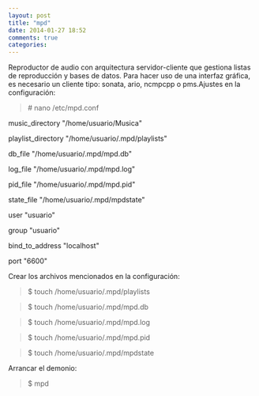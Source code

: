 ```yaml
---
layout: post
title: "mpd"
date: 2014-01-27 18:52
comments: true
categories: 
---
```

Reproductor de audio con arquitectura servidor-cliente que gestiona listas de reproducción y bases de datos. Para hacer uso de una interfaz gráfica, es necesario un cliente tipo: sonata, ario, ncmpcpp o pms.Ajustes en la configuración: 

>\# nano /etc/mpd.conf 

music_directory	"/home/usuario/Musica" 

playlist_directory "/home/usuario/.mpd/playlists" 

db_file	"/home/usuario/.mpd/mpd.db" 

log_file "/home/usuario/.mpd/mpd.log" 

pid_file "/home/usuario/.mpd/mpd.pid" 

state_file "/home/usuario/.mpd/mpdstate" 

user "usuario" 

group "usuario" 

bind_to_address "localhost" 

port "6600" 

Crear los archivos mencionados en la configuración: 

>$ touch /home/usuario/.mpd/playlists 

>$ touch /home/usuario/.mpd/mpd.db 

>$ touch /home/usuario/.mpd/mpd.log 

>$ touch /home/usuario/.mpd/mpd.pid 

>$ touch /home/usuario/.mpd/mpdstate 

Arrancar el demonio: 

>$ mpd 

